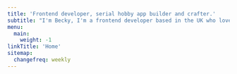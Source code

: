 ```yaml
---
title: 'Frontend developer, serial hobby app builder and crafter.'
subtitle: "I'm Becky, I'm a frontend developer based in the UK who loves building UI components, experimenting with new tech, crafting & Pokémon."
menu:
  main:
    weight: -1
linkTitle: 'Home'
sitemap:
  changefreq: weekly
---
```

